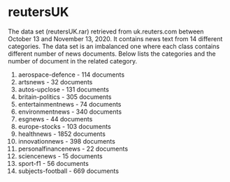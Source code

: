 # reutersUK
The data set (reutersUK.rar) retrieved from uk.reuters.com between October 13 and November 13, 2020. It contains news text from 14 different categories. The data set is an imbalanced one where each class contains different number of news documents. Below lists the categories and the number of document in the related category.

 1. aerospace-defence - 114 documents
 2. artsnews - 32 documents
 3. autos-upclose - 131 documents
 4. britain-politics - 305 documents
 5. entertainmentnews - 74 documents
 6. environmentnews - 340 documents
 7. esgnews - 44 documents
 8. europe-stocks - 103 documents
 9. healthnews - 1852 documents 
 10. innovationnews - 398 documents
 11. personalfinancenews - 22 documents
 12. sciencenews - 15 documents
 13. sport-f1 - 56 documents
 14. subjects-football - 669 documents
 
 
 
